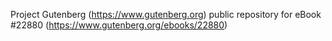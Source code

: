 Project Gutenberg (https://www.gutenberg.org) public repository for eBook #22880 (https://www.gutenberg.org/ebooks/22880)
